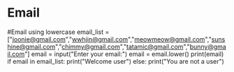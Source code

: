 # Email
#Email using lowercase
email_list = ["joonie@gmail.com","wwhjin@gmail.com","meowmeow@gmail.com","sunshine@gmail.com","chimmy@gmail.com","tatamic@gmail.com","bunny@gmail.com"]
email = input("Enter your email:")
email = email.lower()
print(email)
if email in email_list:
    print("Welcome user")
else:
    print("You are not a user")
